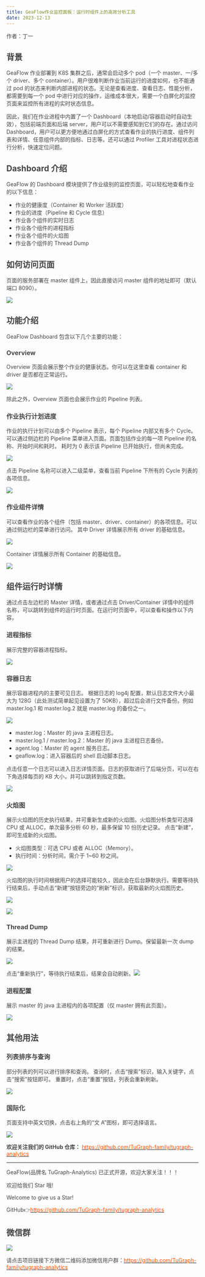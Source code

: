 ```yaml
---
title: GeaFlow作业监控面板：运行时组件上的高效分析工具
date: 2023-12-13
---
```


<font style="color:rgb(69, 69, 69);">作者：丁一</font>

## <font style="color:rgb(69, 69, 69);">背景</font>

<font style="color:rgb(69, 69, 69);">GeaFlow 作业部署到 K8S 集群之后，通常会启动多个 pod（一个 master、一/多个 driver、多个 container）。用户很难判断作业当前运行的进度如何，也不能通过 pod 的状态来判断内部进程的状态。无论是查看进度、查看日志、性能分析，都需要到每一个 pod 中进行对应的操作，运维成本很大，需要一个白屏化的监控页面来监控所有进程的实时状态信息。</font>

<!-- truncate -->

<font style="color:rgb(69, 69, 69);">因此，我们在作业进程中内置了一个 Dashboard（本地启动/容器启动时自动生效），包括前端页面和后端 server，用户可以不需要感知到它们的存在。通过访问 Dashboard，用户可以更方便地通过白屏化的方式查看作业的执行进度、组件列表和详情、任意组件内部的指标、日志等。还可以通过 Profiler 工具对进程状态进行分析，快速定位问题。</font>

## <font style="color:rgb(69, 69, 69);">Dashboard 介绍</font>

<font style="color:rgb(69, 69, 69);">GeaFlow 的 Dashboard 模块提供了作业级别的监控页面，可以轻松地查看作业的以下信息：</font>

- <font style="color:rgb(69, 69, 69);">作业的健康度（Container 和 Worker 活跃度）</font>
- <font style="color:rgb(69, 69, 69);">作业的进度（Pipeline 和 Cycle 信息）</font>
- <font style="color:rgb(69, 69, 69);">作业各个组件的实时日志</font>
- <font style="color:rgb(69, 69, 69);">作业各个组件的进程指标</font>
- <font style="color:rgb(69, 69, 69);">作业各个组件的火焰图</font>
- <font style="color:rgb(69, 69, 69);">作业各个组件的 Thread Dump</font>

## <font style="color:rgb(69, 69, 69);">如何访问页面</font>

<font style="color:rgb(69, 69, 69);">页面的服务部署在 master 组件上，因此直接访问 master 组件的地址即可（默认端口 8090）。</font>

![](https://intranetproxy.alipay.com/skylark/lark/0/2025/png/96961/1755590212959-055d8172-a5f3-4c68-a646-1a4a88c375f3.png)

## <font style="color:rgb(69, 69, 69);">功能介绍</font>

<font style="color:rgb(69, 69, 69);">GeaFlow Dashboard 包含以下几个主要的功能：</font>

### <font style="color:rgb(69, 69, 69);">Overview</font>

<font style="color:rgb(69, 69, 69);">Overview 页面会展示整个作业的健康状态。你可以在这里查看 container 和 driver 是否都在正常运行。</font>

![](https://intranetproxy.alipay.com/skylark/lark/0/2025/png/96961/1755590213043-2b903fe4-0a9d-4bbe-9d00-04856581b9fd.png)

<font style="color:rgb(69, 69, 69);">除此之外，Overview 页面也会展示作业的 Pipeline 列表。</font>

### <font style="color:rgb(69, 69, 69);">作业执行计划进度</font>

<font style="color:rgb(69, 69, 69);">作业的执行计划可以由多个 Pipeline 表示，每个 Pipeline 内部又有多个 Cycle。 可以通过侧边栏的 Pipeline 菜单进入页面。页面包括作业的每一项 Pipeline 的名称、开始时间和耗时。 耗时为 0 表示该 Pipeline 已开始执行，但尚未完成。</font>

![](https://intranetproxy.alipay.com/skylark/lark/0/2025/png/96961/1755590212810-8739ac14-b799-410b-b1ce-ec6506a075be.png)

<font style="color:rgb(69, 69, 69);">点击 Pipeline 名称可以进入二级菜单，查看当前 Pipeline 下所有的 Cycle 列表的各项信息。</font>

![](https://intranetproxy.alipay.com/skylark/lark/0/2025/png/96961/1755590212946-51db16ff-935f-4612-a811-dffee48e1bbc.png)

### <font style="color:rgb(69, 69, 69);">作业组件详情</font>

<font style="color:rgb(69, 69, 69);">可以查看作业的各个组件（包括 master、driver、container）的各项信息。可以通过侧边栏的菜单进行访问。 其中 Driver 详情展示所有 driver 的基础信息。</font>

![](https://intranetproxy.alipay.com/skylark/lark/0/2025/png/96961/1755590213368-3be08b8f-69ac-4a92-a21c-b61224a0b20c.png)

<font style="color:rgb(69, 69, 69);">Container 详情展示所有 Container 的基础信息。</font>

![](https://intranetproxy.alipay.com/skylark/lark/0/2025/png/96961/1755590214303-13a716fc-f5ea-4542-98e5-718cce551183.png)

## <font style="color:rgb(69, 69, 69);">组件运行时详情</font>

<font style="color:rgb(69, 69, 69);">通过点击左边栏的 Master 详情，或者通过点击 Driver/Container 详情中的组件名称，可以跳转到组件的运行时页面。在运行时页面中，可以查看和操作以下内容。</font>

### <font style="color:rgb(69, 69, 69);">进程指标</font>

<font style="color:rgb(69, 69, 69);">展示完整的容器进程指标。</font>

![](https://intranetproxy.alipay.com/skylark/lark/0/2025/png/96961/1755590214470-6744e30f-f556-4242-bed0-816a3e6ad7a5.png)

### <font style="color:rgb(69, 69, 69);">容器日志</font>

<font style="color:rgb(69, 69, 69);">展示容器进程内的主要可见日志。 根据日志的 log4j 配置，默认日志文件大小最大为 128G（此处测试简单起见设置为了 50KB），超过后会进行文件备份。例如 master.log.1 和 master.log.2 就是 master.log 的备份之一。</font>

![](https://intranetproxy.alipay.com/skylark/lark/0/2025/png/96961/1755590214471-77eb802b-3269-44cd-8e00-0a0fc00a5d23.png)

- <font style="color:rgb(69, 69, 69);">master.log：Master 的 java 主进程日志。</font>
- <font style="color:rgb(69, 69, 69);">master.log.1 / master.log.2：Master 的 java 主进程日志备份。</font>
- <font style="color:rgb(69, 69, 69);">agent.log：Master 的 agent 服务日志。</font>
- <font style="color:rgb(69, 69, 69);">geaflow.log：进入容器后的 shell 启动脚本日志。</font>

<font style="color:rgb(69, 69, 69);">点击任意一个日志可以进入日志详情页面。日志的获取进行了后端分页，可以在右下角选择每页的 KB 大小，并可以跳转到指定页数。</font>

![](https://intranetproxy.alipay.com/skylark/lark/0/2025/png/96961/1755590214974-95846ed3-e373-413b-85d4-1371f432a642.png)

### <font style="color:rgb(69, 69, 69);">火焰图</font>

<font style="color:rgb(69, 69, 69);">展示火焰图的历史执行结果，并可重新生成新的火焰图。火焰图分析类型可选择 CPU 或 ALLOC，单次最多分析 60 秒，最多保留 10 份历史记录。 点击“新建”，即可生成新的火焰图。</font>

- <font style="color:rgb(69, 69, 69);">火焰图类型：可选 CPU 或者 ALLOC（Memory）。</font>
- <font style="color:rgb(69, 69, 69);">执行时间：分析时间，需介于 1~60 秒之间。</font>

![](https://intranetproxy.alipay.com/skylark/lark/0/2025/png/96961/1755590215395-c4ce2c5e-88a5-4dd3-82bc-8d6412029ee8.png)

<font style="color:rgb(69, 69, 69);">火焰图的执行时间根据用户的选择可能较久，因此会在后台静默执行。需要等待执行结束后，手动点击“新建”按钮旁边的“刷新”标识，获取最新的火焰图历史。</font>

![](https://intranetproxy.alipay.com/skylark/lark/0/2025/png/96961/1755590215967-a21f6481-5c7c-4d89-a508-8e4d38c679fe.png)

![](https://intranetproxy.alipay.com/skylark/lark/0/2025/png/96961/1755590216098-1f0c4ace-4220-4b75-8a00-67b115928348.png)

### <font style="color:rgb(69, 69, 69);">Thread Dump</font>

<font style="color:rgb(69, 69, 69);">展示主进程的 Thread Dump 结果，并可重新进行 Dump。保留最新一次 dump 的结果。</font>

![](https://intranetproxy.alipay.com/skylark/lark/0/2025/png/96961/1755590215996-b4c56320-41bc-4d9d-b397-cdd508981504.png)

<font style="color:rgb(69, 69, 69);">点击“重新执行”，等待执行结束后，结果会自动刷新。</font>![](https://intranetproxy.alipay.com/skylark/lark/0/2025/png/96961/1755590216542-9f487cf0-46ba-4fb4-85e5-3570c403f78c.png)

### <font style="color:rgb(69, 69, 69);">进程配置</font>

<font style="color:rgb(69, 69, 69);">展示 master 的 java 主进程内的各项配置（仅 master 拥有此页面）。</font>

![](https://intranetproxy.alipay.com/skylark/lark/0/2025/png/96961/1755590217049-a40d0ad9-d2ba-4847-b48d-753cfa7ed2b3.png)

## <font style="color:rgb(69, 69, 69);">其他用法</font>

### <font style="color:rgb(69, 69, 69);">列表排序与查询</font>

<font style="color:rgb(69, 69, 69);">部分列表的列可以进行排序和查询。 查询时，点击“搜索”标识，输入关键字，点击“搜索”按钮即可。 重置时，点击“重置”按钮，列表会重新刷新。</font>

![](https://intranetproxy.alipay.com/skylark/lark/0/2025/png/96961/1755590217797-1a4c6134-6404-4d30-96eb-be6a602f255e.png)

### <font style="color:rgb(69, 69, 69);">国际化</font>

<font style="color:rgb(69, 69, 69);">页面支持中英文切换，点击右上角的“文 A”图标，即可选择语言。</font>

![](https://intranetproxy.alipay.com/skylark/lark/0/2025/png/96961/1755590218271-66ff908d-375c-4b46-ad5d-4c4af20591ca.png)

**<font style="color:rgb(69, 69, 69);">欢迎关注我们的 GitHub 仓库：</font>**<font style="color:rgb(69, 69, 69);"> </font>[<font style="color:rgb(255, 81, 0);">https://github.com/TuGraph-family/tugraph-analytics</font>](https://github.com/TuGraph-family/tugraph-analytics)

---

<font style="color:rgb(69, 69, 69);">GeaFlow(品牌名 TuGraph-Analytics) 已正式开源，欢迎大家关注！！！</font>

<font style="color:rgb(69, 69, 69);">欢迎给我们 Star 哦!</font>

<font style="color:rgb(69, 69, 69);">Welcome to give us a Star!</font>

<font style="color:rgb(69, 69, 69);">GitHub</font><font style="color:rgb(69, 69, 69);">👉</font>[<font style="color:rgb(255, 81, 0);">https://github.com/TuGraph-family/tugraph-analytics</font>](https://github.com/TuGraph-family/tugraph-analytics)

## <font style="color:rgb(69, 69, 69);">微信群</font>

![](https://intranetproxy.alipay.com/skylark/lark/0/2025/png/96961/1755590218601-186a3032-f408-4645-925a-53a0307beb8f.png)

<font style="color:rgb(69, 69, 69);">请点击项目链接下方微信二维码添加微信用户群：</font>[<font style="color:rgb(255, 81, 0);">https://github.com/TuGraph-family/tugraph-analytics</font>](https://github.com/TuGraph-family/tugraph-analytics)
